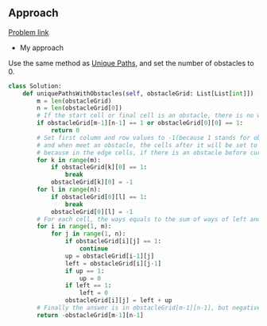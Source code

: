 ## Approach

[Problem link](https://leetcode.com/problems/unique-paths-ii/)

- My approach

Use the same method as [Unique Paths](https://github.com/Chunar5354/some_notes/blob/master/leetcode/problems/UniquePaths.md), and set the number of obstacles to 0.
```python
class Solution:
    def uniquePathsWithObstacles(self, obstacleGrid: List[List[int]]) -> int:
        m = len(obstacleGrid)
        n = len(obstacleGrid[0])
        # If the start cell or final cell is an obstacle, there is no way
        if obstacleGrid[m-1][n-1] == 1 or obstacleGrid[0][0] == 1:
            return 0
        # Set first column and row values to -1(because 1 stands for obstacles, we use negative number to count the ways), 
        # and when meet an obstacle, the cells after it will be set to 0,
        # because in the edge cells, if there is an obstacle before current cell, means this cell can't be arrivaled
        for k in range(m):
            if obstacleGrid[k][0] == 1:
                break
            obstacleGrid[k][0] = -1
        for l in range(n):
            if obstacleGrid[0][l] == 1:
                break
            obstacleGrid[0][l] = -1
        # For each cell, the ways equals to the sum of ways of left and up cell, and if left or cell is an obstacle, its way is 0
        for i in range(1, m):
            for j in range(1, n):
                if obstacleGrid[i][j] == 1:
                    continue
                up = obstacleGrid[i-1][j]
                left = obstacleGrid[i][j-1]
                if up == 1:
                    up = 0
                if left == 1:
                    left = 0
                obstacleGrid[i][j] = left + up
        # Finally the answer is in obstacleGrid[m-1][n-1], but negative.
        return -obstacleGrid[m-1][n-1]
```

